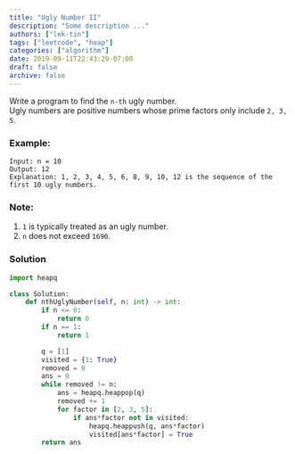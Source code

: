 ```yaml
---
title: "Ugly Number II"
description: "Some description ..."
authors: ["lek-tin"]
tags: ["leetcode", "heap"]
categories: ["algorithm"]
date: 2019-09-11T22:43:29-07:00
draft: false
archive: false
---
```

Write a program to find the `n-th` ugly number.  
Ugly numbers are positive numbers whose prime factors only include `2, 3, 5`.  

### Example:
```
Input: n = 10
Output: 12
Explanation: 1, 2, 3, 4, 5, 6, 8, 9, 10, 12 is the sequence of the first 10 ugly numbers.
```

### Note:
1. `1` is typically treated as an ugly number.
2. `n` does not exceed `1690`.

### Solution
```python
import heapq

class Solution:
    def nthUglyNumber(self, n: int) -> int:
        if n <= 0:
            return 0
        if n == 1:
            return 1

        q = [1]
        visited = {1: True}
        removed = 0
        ans = 0
        while removed != n:
            ans = heapq.heappop(q)
            removed += 1
            for factor in [2, 3, 5]:
                if ans*factor not in visited:
                    heapq.heappush(q, ans*factor)
                    visited[ans*factor] = True
        return ans
```